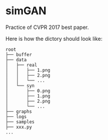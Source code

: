 # simGAN
Practice of CVPR 2017 best paper.

Here is how the dictory should look like:

    root
    ├── buffer
    ├── data
    │   ├── real
    │   │   ├── 1.png
    │   │   ├── 2.png
    │   │   └── ...
    │   └── syn
    │       ├── 0.png
    │       ├── 1.png
    │       ├── 2.png
    │       └── ...
    ├── graphs
    ├── logs
    ├── samples
    ├── xxx.py
    ...
